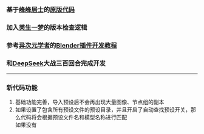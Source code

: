 ### 基于[峰峰居士](https://space.bilibili.com/373134990?spm_id_from=333.337.0.0)的[原版代码](https://www.bilibili.com/video/BV18u4y1K7EM)
### 加入[芙生一梦](https://space.bilibili.com/449654059?spm_id_from=333.337.0.0)的版本检查逻辑
### 参考[异次元学者](https://space.bilibili.com/181717176)的[Blender插件开发教程](https://space.bilibili.com/181717176/lists/3130635?type=season)
### 和[DeepSeek](https://www.deepseek.com/)大战三百回合完成开发
---
### 新代码功能
1. 基础功能完善，导入预设后不会再出现大量图像、节点组的副本
2. 如果设置了包含所有预设文件的预设目录，并且开启了自动查找预设开关，那么代码将会根据预设文件名和模型名称进行匹配  
如果没有
